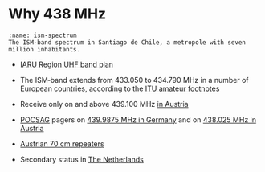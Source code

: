 # Why 438&nbsp;MHz

```{figure} /images/2023.ism-spectrum.santiago_de_chile.jpg
:name: ism-spectrum
The ISM‑band spectrum in Santiago de Chile, a metropole with seven million inhabitants.
```

- [IARU Region UHF band plan](https://www.iaru-r1.org/wp-content/uploads/2021/03/UHF-Bandplan.pdf)
- The ISM‑band extends from 433.050 to 434.790&nbsp;MHz in a number of European countries, according to the [ITU amateur footnotes](https://life.itu.int/radioclub/rr/arsfoot.htm)
- Receive only on and above 439.100&nbsp;MHz [in Austria](https://www.oevsv.at/funkbetrieb/amateurfunkfrequenzen/ukw-referat/plan/Bandplan-70cm/)
- [POCSAG](https://en.wikipedia.org/wiki/Radio-paging_code_No._1) pagers on [439.9875&nbsp;MHz in Germany](https://ig-funk-siebengebirge.de/betriebsarten/funkruf-pocsag/) and on [438.025&nbsp;MHz in Austria](https://www.oevsv.at/funkbetrieb/amateurfunkfrequenzen/ukw-referat/plan/Bandplan-70cm/)

- [Austrian 70&nbsp;cm repeaters](https://repeater.oevsv.at/static/OeVSV-Repeater-Lists.pdf)
- Secondary status in [The Netherlands](https://www.veron.nl/nieuws/raken-radioamateurs-430-440-mhz-definitief-kwijt-maak-bezwaar/)
